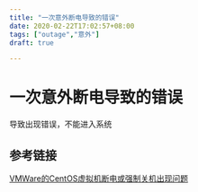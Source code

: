 ```yaml
---
title: "一次意外断电导致的错误"
date: 2020-02-22T17:02:57+08:00
tags: ["outage","意外"]
draft: true 

---
```


# 一次意外断电导致的错误

导致出现错误，不能进入系统

## 参考链接

[VMWare的CentOS虚拟机断电或强制关机出现问题](https://www.jianshu.com/p/cc0b5d411f2b)
